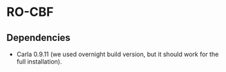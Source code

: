 # RO-CBF

## Dependencies
* Carla 0.9.11 (we used overnight build version, but it should work for the full installation).
